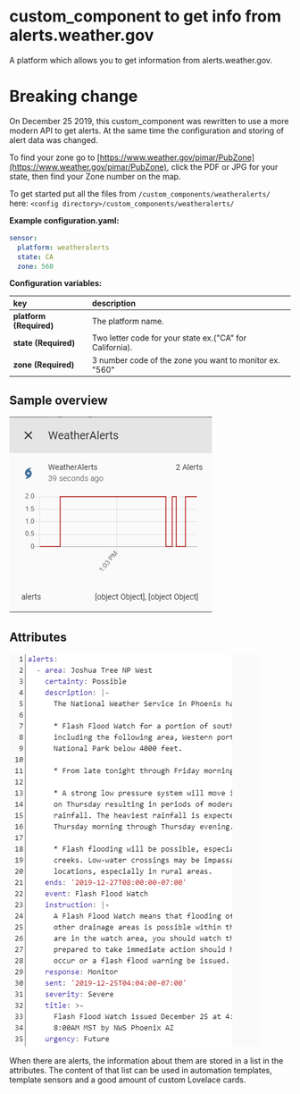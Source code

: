 # custom_component to get info from alerts.weather.gov

A platform which allows you to get information from alerts.weather.gov.

# Breaking change

On December 25 2019, this custom_component was rewritten to use a more modern API to get alerts.
At the same time the configuration and storing of alert data was changed.

To find your zone go to [https://www.weather.gov/pimar/PubZone](https://www.weather.gov/pimar/PubZone), click the PDF or JPG for your state, then find your Zone number on the map.

To get started put all the files from `/custom_components/weatheralerts/` here:
`<config directory>/custom_components/weatheralerts/`

**Example configuration.yaml:**

```yaml
sensor:
  platform: weatheralerts
  state: CA
  zone: 560
```

**Configuration variables:**

key | description
:--- | :---
**platform (Required)** | The platform name.
**state (Required)** | Two letter code for your state ex.("CA" for California).
**zone (Required)** | 3 number code of the zone you want to monitor ex. "560"

## Sample overview

![Sample overview](sensor.png)

## Attributes

![Sample overview](attributes.png)

When there are alerts, the information about them are stored in a list in the attributes.
The content of that list can be used in automation templates, template sensors and a good amount of custom Lovelace cards.